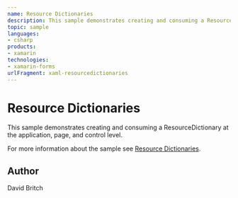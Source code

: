 ```yaml
---
name: Resource Dictionaries
description: This sample demonstrates creating and consuming a ResourceDictionary at the application, page, and control level.  For more information about the s...
topic: sample
languages:
- csharp
products:
- xamarin
technologies:
- xamarin-forms
urlFragment: xaml-resourcedictionaries
---
```

Resource Dictionaries
=====================

This sample demonstrates creating and consuming a ResourceDictionary at the application, page, and control level.

For more information about the sample see [Resource Dictionaries](http://developer.xamarin.com/guides/xamarin-forms/xaml/resource-dictionaries/).

Author
------

David Britch
